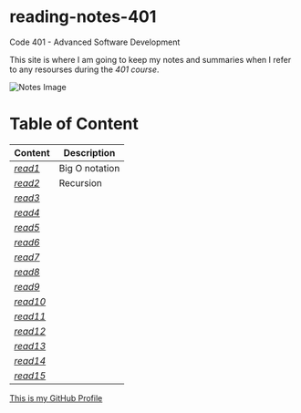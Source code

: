 # reading-notes-401

Code 401 - Advanced Software Development

This site is where I am going to keep my notes and summaries when I refer to any resourses during the *401 course*.

![Notes Image](https://store-images.s-microsoft.com/image/apps.3179.13899725065627034.cde70839-621b-4895-8adf-f523b0117ad5.abc02c28-8d42-4aa4-b4d7-1c63ffe3992e?mode=scale&q=90&h=300&w=300)

# Table of Content

 | Content      | Description
------------      | ------------
*[read1](https://sondos-braim.github.io/reading-notes-401/read01)* | Big O notation
*[read2](https://sondos-braim.github.io/reading-notes-401/read02)* |Recursion
*[read3](https://sondos-braim.github.io/reading-notes-401/read03)* |
*[read4](https://sondos-braim.github.io/reading-notes-401/read04)* |
*[read5](https://sondos-braim.github.io/reading-notes-401/read05)* | 
*[read6](https://sondos-braim.github.io/reading-notes-401/read06)* | 
*[read7](https://sondos-braim.github.io/reading-notes-401/read07)* |
*[read8](https://sondos-braim.github.io/reading-notes-401/read08)* |
*[read9](https://sondos-braim.github.io/reading-notes-401/read09)* | 
*[read10](https://sondos-braim.github.io/reading-notes-401/read10)* | 
*[read11](https://sondos-braim.github.io/reading-notes-401/read11)* | 
*[read12](https://sondos-braim.github.io/reading-notes-401/read12)* | 
*[read13](https://sondos-braim.github.io/reading-notes-401/read13)* | 
*[read14](https://sondos-braim.github.io/reading-notes-401/read14)* | 
*[read15](https://sondos-braim.github.io/reading-notes-401/read15)* |


[This is my GitHub Profile](https://github.com/Sondos-Braim) 
